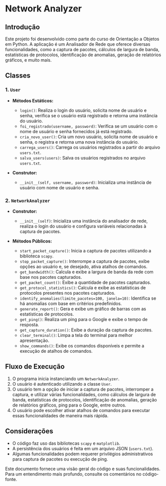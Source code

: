 # Network Analyzer

## Introdução

Este projeto foi desenvolvido como parte do curso de Orientação a Objetos em Python. A aplicação é um Analisador de Rede que oferece diversas funcionalidades, como a captura de pacotes, cálculos de largura de banda, estatísticas de protocolos, identificação de anomalias, geração de relatórios gráficos, e muito mais.

## Classes

### 1. `User`

- **Métodos Estáticos:**
  - `login()`: Realiza o login do usuário, solicita nome de usuário e senha, verifica se o usuário está registrado e retorna uma instância do usuário.
  - `foi_registrado(username, password)`: Verifica se um usuário com o nome de usuário e senha fornecidos já está registrado.
  - `cria_novo_user()`: Cria um novo usuário, solicita nome de usuário e senha, o registra e retorna uma nova instância do usuário.
  - `carrega_users()`: Carrega os usuários registrados a partir do arquivo `users.txt`.
  - `salva_users(users)`: Salva os usuários registrados no arquivo `users.txt`.
  
- **Construtor:**
  - `__init__(self, username, password)`: Inicializa uma instância de usuário com nome de usuário e senha.

### 2. `NetworkAnalyzer`

- **Construtor:**
  - `__init__(self)`: Inicializa uma instância do analisador de rede, realiza o login do usuário e configura variáveis relacionadas à captura de pacotes.

- **Métodos Públicos:**
  - `start_packet_capture()`: Inicia a captura de pacotes utilizando a biblioteca `scapy`.
  - `stop_packet_capture()`: Interrompe a captura de pacotes, exibe opções ao usuário e, se desejado, ativa atalhos de comandos.
  - `get_bandwidth()`: Calcula e exibe a largura de banda da rede com base nos pacotes capturados.
  - `get_packet_count()`: Exibe a quantidade de pacotes capturados.
  - `get_protocol_statistics()`: Calcula e exibe as estatísticas de protocolos presentes nos pacotes capturados.
  - `identify_anomalies(limite_pacotes=100, janela=10)`: Identifica se há anomalias com base em critérios predefinidos.
  - `generate_report()`: Gera e exibe um gráfico de barras com as estatísticas de protocolos.
  - `get_ping()`: Realiza um ping para o Google e exibe o tempo de resposta.
  - `get_capture_duration()`: Exibe a duração da captura de pacotes.
  - `clear_terminal()`: Limpa a tela do terminal para melhor apresentação.
  - `show_commands()`: Exibe os comandos disponíveis e permite a execução de atalhos de comandos.

## Fluxo de Execução

1. O programa inicia instanciando um `NetworkAnalyzer`.
2. O usuário é autenticado utilizando a classe `User`.
3. O usuário tem a opção de iniciar a captura de pacotes, interromper a captura, e utilizar várias funcionalidades, como cálculos de largura de banda, estatísticas de protocolos, identificação de anomalias, geração de relatórios gráficos, ping para o Google, entre outros.
4. O usuário pode escolher ativar atalhos de comandos para executar essas funcionalidades de maneira mais rápida.

## Considerações

- O código faz uso das bibliotecas `scapy` e `matplotlib`.
- A persistência dos usuários é feita em um arquivo JSON (`users.txt`).
- Algumas funcionalidades podem requerer privilégios administrativos para captura de pacotes ou execução de ping.

Este documento fornece uma visão geral do código e suas funcionalidades. Para um entendimento mais profundo, consulte os comentários no código-fonte.

